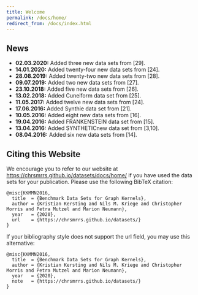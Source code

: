 ```yaml
---
title: Welcome
permalink: /docs/home/
redirect_from: /docs/index.html
---
```

## News

* **02.03.2020:** Added three new data sets from [29].
* **14.01.2020:** Added twenty-four new data sets from [24].
* **28.08.2019:** Added twenty-two new data sets from [28].
* **09.07.2019:** Added two new data sets from [27].
* **23.10.2018:** Added five new data sets from [26].
* **13.02.2018:** Added Cuneiform data set from [25].
* **11.05.2017:** Added twelve new data sets from [24].
* **17.06.2016:** Added Synthie data set from [21].
* **10.05.2016:** Added eight new data sets from [16].
* **19.04.2016:** Added FRANKENSTEIN data set from [15].
* **13.04.2016:** Added SYNTHETICnew data set from [3,10].
* **08.04.2016:** Added six new data sets from [14].


## Citing this Website
We encourage you to refer to our website at https://chrsmrrs.github.io/datasets/docs/home/ if you have used the data sets for your publication. Please use the following BibTeX citation:

```
@misc{KKMMN2016,
  title  = {Benchmark Data Sets for Graph Kernels},
  author = {Kristian Kersting and Nils M. Kriege and Christopher Morris and Petra Mutzel and Marion Neumann},
  year   = {2020},
  url    = {https://chrsmrrs.github.io/datasets/}
}
```

If your bibliography style does not support the url field, you may use this alternative:

```
@misc{KKMMN2016,
  title  = {Benchmark Data Sets for Graph Kernels},
  author = {Kristian Kersting and Nils M. Kriege and Christopher Morris and Petra Mutzel and Marion Neumann},
  year   = {2020},
  note   = {https://chrsmrrs.github.io/datasets/}
}
```

